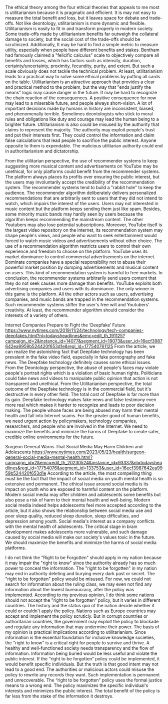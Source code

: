 The ethical theory among the four ethical theories that appeals to me most is utilitarianism because it is pragmatic and efficient. It is may not easy to measure the total benefit and loss, but it leaves space for debate and trade-offs. Not like deontology, utilitarianism is more dynamic and flexible. Utilitarianism is easily to fit in and transform properly in modern society. Some trade-offs made by utilitarianism benefits far outweigh the collateral damage to society, but the social cost of the trade-offs should be scrutinized. Additionally, It may be hard to find a simple metric to measure utility, especially when people have different benefits and stakes. Bentham had famously claimed a "felicific calculus" scale to objectively compare all benefits and losses, which has factors such as intensity, duration, certainty/uncertainty, proximity, fecundity, purity, and extent. But such a scale obviously does not tackle the technical problem. At least, utilitarianism leads to a practical way to solve some ethical problems by putting all cards on the table.
Utilitarianism is an attractive approach that provides a clear and practical method to the problem, but the way that "ends justify the means" logic may cause danger in the future. It may be hard to recognize the chain reaction of the consequences. A positive consequence for now may lead to a miserable future, and people always short-vision. A lot of important decisions made by humans in history are inconsistent, biased, and phenomenally terrible. Sometimes deontologists who stick to moral rules and obligations like duty and courage may lead the human being to a brighter future.
Utilitarianism is also could be misused by the authority that claims to represent the majority. The authority may exploit people's trust and put their interests first. They could control the information and claim false calculations that lead people to sacrifice the public interest. Anyone opposite to them is expendable. The malicious utilitarian authority could end in authoritarianism and dictatorship.

From the utilitarian perspective, the use of recommender systems to keep suggesting more musical content and advertisements on YouTube may be unethical, for only platforms could benefit from the recommender systems. The platform always places its profits over ensuring the public interest, but the users may involuntarily accept the credibility of the recommendation system. The recommender systems tend to build a "rabbit hole" to keep the audience. The recommender algorithm deliberately delivers personalized recommendations that are arbitrarily sent to users that they did not intend to watch, which impairs the interest of the users. Users may not interested in music content but the platform keeps sending them just like spam. Besides, some minority music bands may hardly seen by users because the algorithm keeps recommending the mainstream content. The other Youtubers may also lose potential subscriptions.
Moreover, YouTube itself is the largest video repository on the internet, its recommendation system may shape people's views, and people who want to seek entertainment would forced to watch music videos and advertisements without other choice. The use of a recommendation algorithm restricts users to control their own experience and freedom to choose on the platform. YouTube uses its market dominance to control commercial advertisements on the internet. Dominate companies have a special responsibility not to abuse their powerful market position by dumping advertisements and musical content on users. This kind of recommendation system is harmful to free markets.
In conclusion, the recommender systems arbitrarily send users content that they do not seek causes more damage than benefits. YouTube exploits both advertising companies and users with its dominance. The only winner in this game is the platform. All the other actors such as users, advertising companies, and music bands are trapped in the recommendation systems. Such recommender systems stiffer the user's free will and Youtubers' creativity. At least, the recommender algorithm should consider the interests of a variety of others.


Internet Companies Prepare to Fight the ‘Deepfake’ Future
https://www.nytimes.com/2019/11/24/technology/tech-companies-deepfakes.html?nl=todaysheadlines&emc=edit_th_191125?campaign_id=2&instance_id=14077&segment_id=19073&user_id=16ecf3987642ea9959b524420f653d1e&regi_id=177540761125
From the article, we can realize the astonishing fact that Deepfake technology has been prevalent in the fake video field, especially in fake pornography and fake news. The Deepfake technology definitely causes some ethical issues. From the Deontology perspective, the abuse of people's faces may violate people's portrait rights which is a violation of basic human rights. Politicians could fake news and videos to manipulate public opinion that action is not transparent and unethical. From the Utilitarianism perspective, the total outcome of the Deepfake technology is in the commercial field, but it's destructive in every other field. The total cost of Deepfake is far more than its gain. Deepfake technology makes fake news and false testimony even more real which makes it harder to recognize and leads to poor decision making. The people whose faces are being abused may harm their mental health and fall into Internet scams. For the greater good of human benefits, we need urgent action by policymakers, technology companies, researchers, and people who are involved in the Internet. We need to maximize the benefits and minimize the harms of Deepfake to create safer, credible online environments for the future.

Surgeon General Warns That Social Media May Harm Children and Adolescents
https://www.nytimes.com/2023/05/23/health/surgeon-general-social-media-mental-health.html?campaign_id=2&emc=edit_th_20230524&instance_id=93337&nl=todaysheadlines&regi_id=17754076&segment_id=133753&user_id=16ecf3987642ea9959b524420f653d1e
According to the article, the most compelling thing must be the fact that the impact of social media on youth mental health is so extensive and permanent. The ethical issue around social media is its impact on youth who are exposed to harmful content on the platform. Modern social media may offer children and adolescents some benefits but also pose a risk of harm to their mental health and well-being. Modern social media indeed helps adolescents feel more accepted according to the article, but it also shows the relationship between social media use and poor sleep quality, reduced sleep duration, sleep difficulties, and depression among youth. Social media's interest as a company conflicts with the mental health of adolescents. The critical stage in brain development makes adolescents more vulnerable, and such damage caused by social media will make our society's values toxic in the future. We should maximize the benefits and minimize the harms of social media platforms.

I do not think the "Right to be Forgotten" should apply in my nation because it may impair the "right to know" since the authority already has so much power to conceal the information. The "right to be forgotten" in my nation may end in authority deleting and burying every dark past or secret. The "right to be forgotten" policy would be misused. For now, we could not search for information about the ruling class, we may even not find any information about the lowest bureaucracy, after the policy was implemented.
According to my previous opinion, I do think some nations should not accept the "right to be forgotten" policy, but it varies in different countries. The history and the status quo of the nation decide whether it could or couldn't apply the policy. Nations such as Europe countries may accept and implement the policy scruticly. But in corrupt countries or authoritarian countries, the government may exploit the policy to blockade and regulate any information that may undermine their power.
The basis of my opinion is practical implications according to utilitarianism. Since information is the essential foundation for inclusive knowledge societies, the "right to know" is a critical right for people to survive and thrive. A healthy and well-functioned society needs transparency and the flow of information. Information being buried would be less useful and violate the public interest. If the “right to be forgotten” policy could be implemented, it would benefit specific individuals. But the truth is that good intent may not lead to a good end. The authorities or malicious actors could misuse the policy to rewrite any records they want. Such implementation is permanent and unrecoverable. The “right to be forgotten” policy uses the formal justice means to a wrong end. The policy maximizes the specific individual's interests and minimizes the public interest. The total benefit of the policy is far less from the stake of the information it destroys.
